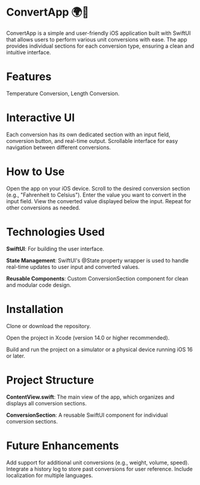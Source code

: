 # ConvertApp 🌍📏

ConvertApp is a simple and user-friendly iOS application built with SwiftUI that allows users to perform various unit conversions with ease. The app provides individual sections for each conversion type, ensuring a clean and intuitive interface.

# Features

Temperature Conversion, Length Conversion.


# Interactive UI

Each conversion has its own dedicated section with an input field, conversion button, and real-time output. Scrollable interface for easy navigation between different conversions.

# How to Use

Open the app on your iOS device. Scroll to the desired conversion section (e.g., "Fahrenheit to Celsius"). Enter the value you want to convert in the input field. View the converted value displayed below the input. Repeat for other conversions as needed.

# Technologies Used

**SwiftUI**: For building the user interface.

**State Management**: SwiftUI's @State property wrapper is used to handle real-time updates to user input and converted values.

**Reusable Components**: Custom ConversionSection component for clean and modular code design.

# Installation

Clone or download the repository.

Open the project in Xcode (version 14.0 or higher recommended).

Build and run the project on a simulator or a physical device running iOS 16 or later.

# Project Structure

**ContentView.swift**: The main view of the app, which organizes and displays all conversion sections.

**ConversionSection**: A reusable SwiftUI component for individual conversion sections.

# Future Enhancements

Add support for additional unit conversions (e.g., weight, volume, speed). Integrate a history log to store past conversions for user reference. Include localization for multiple languages.
